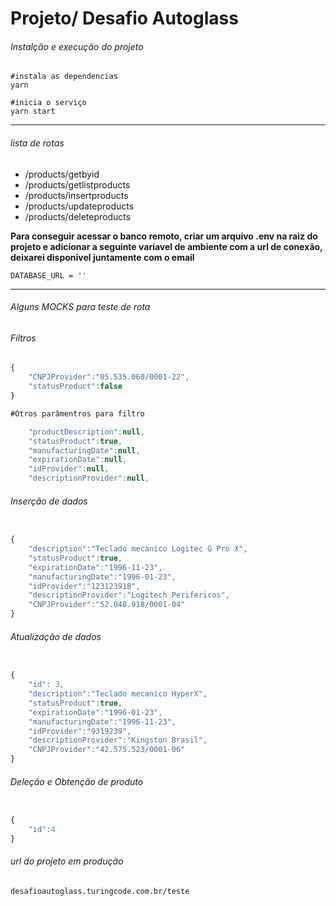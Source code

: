 # Projeto/ Desafio Autoglass
###### Instalção e execução do projeto
```
#instala as dependencias
yarn

#inicia o serviço
yarn start

```
---

###### lista de rotas

+ /products/getbyid
+ /products/getlistproducts
+ /products/insertproducts
+ /products/updateproducts
+ /products/deleteproducts

**Para conseguir acessar o banco remoto, criar um arquivo .env na raiz do projeto e adicionar a seguinte variavel de ambiente com a url de conexão, deixarei disponivel juntamente com o email**

`DATABASE_URL = ''`

---

###### Alguns MOCKS para teste de rota

###### Filtros

```js
{
	"CNPJProvider":"05.535.060/0001-22",
	"statusProduct":false
}

#Otros parâmentros para filtro

	"productDescription":null,
	"statusProduct":true,
	"manufacturingDate":null,
	"expirationDate":null,
	"idProvider":null,
	"descriptionProvider":null,

```

###### Inserção de dados

```js

{
    "description":"Teclado mecanico Logitec G Pro X",
    "statusProduct":true,
    "expirationDate":"1996-11-23",
    "manufacturingDate":"1996-01-23",
    "idProvider":"123123918",
    "descriptionProvider":"Logitech Perifericos",
    "CNPJProvider":"52.048.918/0001-04"
}

```

###### Atualização de dados

```js

{
    "id": 3,
    "description":"Teclado mecanico HyperX",
    "statusProduct":true,
    "expirationDate":"1996-01-23",
    "manufacturingDate":"1996-11-23",
    "idProvider":"9319239",
    "descriptionProvider":"Kingston Brasil",
    "CNPJProvider":"42.575.523/0001-06"
}

```
###### Deleção e Obtenção de produto

```js

{
	"id":4
}

```

###### url do projeto em produção
`desafioautoglass.turingcode.com.br/teste`